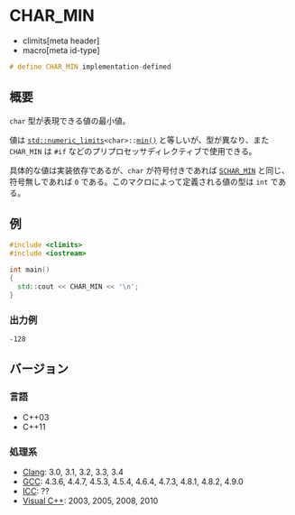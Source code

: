 # CHAR_MIN
* climits[meta header]
* macro[meta id-type]

```cpp
# define CHAR_MIN implementation-defined
```

## 概要
`char` 型が表現できる値の最小値。

値は [`std::numeric_limits`](/reference/limits/numeric_limits.md)`<char>::`[`min()`](/reference/limits/numeric_limits/min.md) と等しいが、型が異なり、また `CHAR_MIN` は `#if` などのプリプロセッサディレクティブで使用できる。

具体的な値は実装依存であるが、`char` が符号付きであれば [`SCHAR_MIN`](schar_min.md) と同じ、符号無しであれば `0` である。このマクロによって定義される値の型は `int` である。


## 例
```cpp example
#include <climits>
#include <iostream>

int main()
{
  std::cout << CHAR_MIN << '\n';
}
```


### 出力例
```
-128
```

## バージョン
### 言語
- C++03
- C++11


### 処理系
- [Clang](/implementation.md#clang): 3.0, 3.1, 3.2, 3.3, 3.4
- [GCC](/implementation.md#gcc): 4.3.6, 4.4.7, 4.5.3, 4.5.4, 4.6.4, 4.7.3, 4.8.1, 4.8.2, 4.9.0
- [ICC](/implementation.md#icc): ??
- [Visual C++](/implementation.md#visual_cpp): 2003, 2005, 2008, 2010
